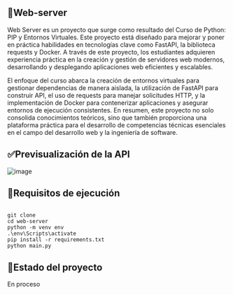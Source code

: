 ## 💜Web-server
Web Server es un proyecto que surge como resultado del Curso de Python: PIP y Entornos Virtuales. Este proyecto está diseñado para mejorar y poner en práctica habilidades en tecnologías clave como FastAPI, la biblioteca requests y Docker. A través de este proyecto, los estudiantes adquieren experiencia práctica en la creación y gestión de servidores web modernos, desarrollando y desplegando aplicaciones web eficientes y escalables.

El enfoque del curso abarca la creación de entornos virtuales para gestionar dependencias de manera aislada, la utilización de FastAPI para construir API, el uso de requests para manejar solicitudes HTTP, y la implementación de Docker para contenerizar aplicaciones y asegurar entornos de ejecución consistentes. En resumen, este proyecto no solo consolida conocimientos teóricos, sino que también proporciona una plataforma práctica para el desarrollo de competencias técnicas esenciales en el campo del desarrollo web y la ingeniería de software.

## ✅Previsualización de la API

![image](https://github.com/mstovarh/comprenhesion-pip-venv-py/assets/107591274/706e26a4-3cfb-478d-896c-e9ee56ee6a6d)

## 📙Requisitos de ejecución

<code>
git clone
cd web-server
python -m venv env
.\env\Scripts\activate
pip install -r requirements.txt
python main.py
</code>

## 📌Estado del proyecto

En proceso
